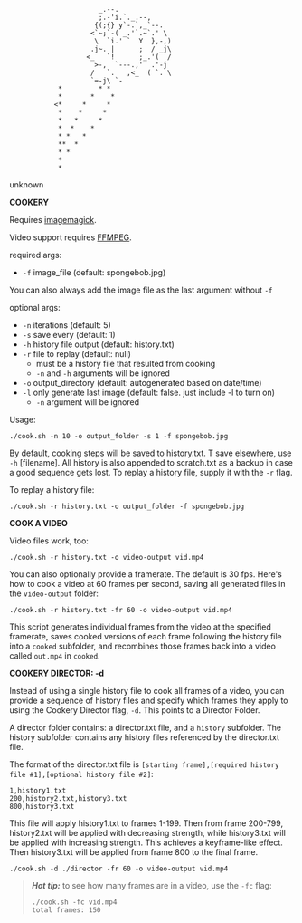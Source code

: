                           _.--.
                          ;.-'i.`._.--,
                         {(;{} y`-.`,_`--.
                        <`~;`-( _.'`.~`.' \
                         \  `i.' `  Y  },-,)
                        .j~. |      ;  / _j\
                       <_   `!      ;_.'(  /
                         >-,  `---.,'  .'-j
                        /   `.   ,<_  ( `. \
                        `=-j\ `-
                *         * *
                *       *    *
               <*     *     *
                *    *     *
                *   *     *
                *  *    *
                * *   *
                **  *
                * *
                *
                *
unknown

**COOKERY**

Requires [imagemagick](https://imagemagick.org/script/download.php).

Video support requires [FFMPEG](ffmpeg.org).

required args:
- `-f` image_file (default: spongebob.jpg) 

You can also always add the image file as the last argument without `-f`

optional args:
- `-n` iterations (default: 5)
- `-s` save every (default: 1)
- `-h` history file output (default: history.txt)
- `-r` file to replay (default: null)
  - must be a history file that resulted from cooking
  - `-n` and `-h` arguments will be ignored
- `-o` output_directory (default: autogenerated based on date/time)
- `-l` only generate last image (default: false. just include -l to turn on)
  - `-n` argument will be ignored

Usage:

    ./cook.sh -n 10 -o output_folder -s 1 -f spongebob.jpg
  

By default, cooking steps will be saved to history.txt. T save elsewhere, use `-h` [filename].
All history is also appended to scratch.txt as a backup in case a good sequence gets lost. 
To replay a history file, supply it with the `-r` flag.

To replay a history file: 

    ./cook.sh -r history.txt -o output_folder -f spongebob.jpg

**COOK A VIDEO**

Video files work, too:

    ./cook.sh -r history.txt -o video-output vid.mp4
   
You can also optionally provide a framerate. The default is 30 fps. Here's how to cook a video at 60 frames per second, saving all generated files in the `video-output` folder:

    ./cook.sh -r history.txt -fr 60 -o video-output vid.mp4

This script generates individual frames from the video at the specified framerate, saves cooked versions of each frame following the history file into a `cooked` subfolder, and recombines those frames back into a video called `out.mp4` in `cooked`. 

**COOKERY DIRECTOR: -d**

Instead of using a single history file to cook all frames of a video, you can provide a sequence of history files and specify which frames they apply to using the Cookery Director flag, `-d`. This points to a Director Folder. 

A director folder contains: a director.txt file, and a `history` subfolder.
The history subfolder contains any history files referenced by the director.txt file.

The format of the director.txt file is `[starting frame],[required history file #1],[optional history file #2]`:

    1,history1.txt
    200,history2.txt,history3.txt
    800,history3.txt

This file will apply history1.txt to frames 1-199. 
Then from frame 200-799, history2.txt will be applied with decreasing strength, while history3.txt will be applied with increasing strength. This achieves a keyframe-like effect.
Then history3.txt will be applied from frame 800 to the final frame.

    ./cook.sh -d ./director -fr 60 -o video-output vid.mp4

> **_Hot tip:_**  to see how many frames are in a video, use the `-fc` flag:
>
>     ./cook.sh -fc vid.mp4
>     total frames: 150
